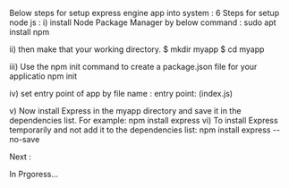 

Below steps for setup express engine app into system : 
  6 Steps for setup node js  : 
   i)  install Node Package Manager by below command  : 
       sudo apt install npm

   ii) then   make that your working directory.
       $ mkdir myapp
       $ cd myapp 

   iii)  Use the npm init command to create a package.json file for your applicatio
      npm init

   iv)  set entry point of app by  file name :
    entry point: (index.js)
    
   v)  Now install Express in the myapp directory and save it in the dependencies list. For example:
      npm install express
   vi)  To install Express temporarily and not add it to the dependencies list:
             npm install express --no-save
 

 Next : 

   In Prgoress...
   

